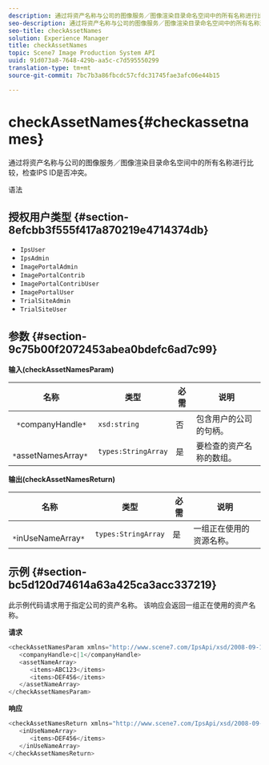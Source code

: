 ```yaml
---
description: 通过将资产名称与公司的图像服务／图像渲染目录命名空间中的所有名称进行比较，检查IPS ID是否冲突。
seo-description: 通过将资产名称与公司的图像服务／图像渲染目录命名空间中的所有名称进行比较，检查IPS ID是否冲突。
seo-title: checkAssetNames
solution: Experience Manager
title: checkAssetNames
topic: Scene7 Image Production System API
uuid: 91d073a8-7648-429b-aa5c-c7d595550299
translation-type: tm+mt
source-git-commit: 7bc7b3a86fbcdc57cfdc31745fae3afc06e44b15

---
```



# checkAssetNames{#checkassetnames}

通过将资产名称与公司的图像服务／图像渲染目录命名空间中的所有名称进行比较，检查IPS ID是否冲突。

语法

## 授权用户类型 {#section-8efcbb3f555f417a870219e4714374db}

* `IpsUser`
* `IpsAdmin`
* `ImagePortalAdmin`
* `ImagePortalContrib`
* `ImagePortalContribUser`
* `ImagePortalUser`
* `TrialSiteAdmin`
* `TrialSiteUser`

## 参数 {#section-9c75b00f2072453abea0bdefc6ad7c99}

**输入(checkAssetNamesParam)**

| 名称 | 类型 | 必需 | 说明 |
|---|---|---|---|
| ` *`companyHandle`*` | `xsd:string` | 否 | 包含用户的公司的句柄。 |
| ` *`assetNamesArray`*` | `types:StringArray` | 是 | 要检查的资产名称的数组。 |

**输出(checkAssetNamesReturn)**

| 名称 | 类型 | 必需 | 说明 |
|---|---|---|---|
| ` *`inUseNameArray`*` | `types:StringArray` | 是 | 一组正在使用的资源名称。 |

## 示例 {#section-bc5d120d74614a63a425ca3acc337219}

此示例代码请求用于指定公司的资产名称。 该响应会返回一组正在使用的资产名称。

**请求**

```java
<checkAssetNamesParam xmlns="http://www.scene7.com/IpsApi/xsd/2008-09-10">
   <companyHandle>c|1</companyHandle>
   <assetNameArray>
      <items>ABC123</items>
      <items>DEF456</items>
   </assetNameArray>
</checkAssetNamesParam>
```

**响应**

```java
<checkAssetNamesReturn xmlns="http://www.scene7.com/IpsApi/xsd/2008-09-10">
   <inUseNameArray>
      <items>DEF456</items>
   </inUseNameArray>
</checkAssetNamesReturn>
```

